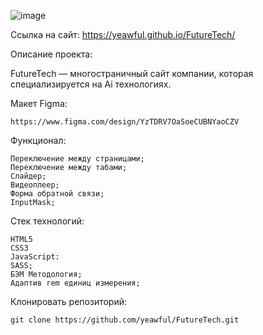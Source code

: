 ![image](https://github.com/user-attachments/assets/eeb5e72d-dc3c-45a4-9f96-ff82d64fd9d6)


Ссылка на сайт:
https://yeawful.github.io/FutureTech/


Описание проекта:

FutureTech — многостраничный сайт компании, которая специализируется на Ai технологиях.


Макет Figma:
```
https://www.figma.com/design/YzTDRV7OaSoeCUBNYaoCZV
```


Функционал:
```
Переключение между страницами;
Переключение между табами;
Cлайдер;
Видеоплеер;
Форма обратной связи;
InputMask;
```


Стек технологий:
```
HTML5
CSS3
JavaScript:
SASS;
БЭМ Методология;
Адаптив rem единиц измерения;

```


Клонировать репозиторий:
```
git clone https://github.com/yeawful/FutureTech.git
```
